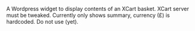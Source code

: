 A Wordpress widget to display contents of an XCart basket.
XCart server must be tweaked.
Currently only shows summary, currency (£) is hardcoded. Do not use (yet).
